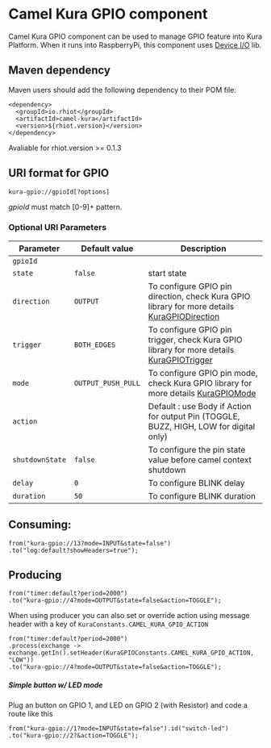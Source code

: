 # Camel Kura GPIO component

Camel Kura GPIO component can be used to manage GPIO feature into Kura Platform.
When it runs into RaspberryPi, this component uses [Device I/O](http://openjdk.java.net/projects/dio/) lib.

## Maven dependency

Maven users should add the following dependency to their POM file:

    <dependency>
      <groupId>io.rhiot</groupId>
      <artifactId>camel-kura</artifactId>
      <version>${rhiot.version}</version>
    </dependency>

 Avaliable for rhiot.version >= 0.1.3


## URI format for GPIO

    kura-gpio://gpioId[?options]

*gpioId* must match [0-9]+ pattern.


### Optional URI Parameters

| Parameter      | Default value             | Description                         |
|----------------|---------------------------|-------------------------------------|
| `gpioId`       |                           |                                     |
| `state`        |    `false`    | start state      |
| `direction`    | `OUTPUT`            | To configure GPIO pin direction, check Kura GPIO library for more details  [KuraGPIODirection](http://download.eclipse.org/kura/releases/1.3.0/docs/apidocs/org/eclipse/kura/gpio/KuraGPIODirection.html)                   |
|`trigger`|`BOTH_EDGES`|To configure GPIO pin trigger, check Kura GPIO library for more details  [KuraGPIOTrigger](http://download.eclipse.org/kura/releases/1.3.0/docs/apidocs/org/eclipse/kura/gpio/KuraGPIOTrigger.html)|
|`mode`|`OUTPUT_PUSH_PULL`|To configure GPIO pin mode, check Kura GPIO library for more details  [KuraGPIOMode](http://download.eclipse.org/kura/releases/1.3.0/docs/apidocs/org/eclipse/kura/gpio/KuraGPIOMode.html)|
| `action`       |               | Default : use Body if Action for output Pin (TOGGLE, BUZZ, HIGH, LOW for digital only)|
| `shutdownState`        | `false`                       | To configure the pin state value before camel context shutdown        |
| `delay`        | `0`                       | To configure BLINK delay        |
| `duration`        | `50`                       | To configure BLINK duration        |


## Consuming:

    from("kura-gpio://13?mode=INPUT&state=false")
    .to("log:default?showHeaders=true");

## Producing

    from("timer:default?period=2000")
    .to("kura-gpio://4?mode=OUTPUT&state=false&action=TOGGLE");

When using producer you can also set or override action using message header with a key of `KuraConstants.CAMEL_KURA_GPIO_ACTION`

    from("timer:default?period=2000")
    .process(exchange -> exchange.getIn().setHeader(KuraGPIOConstants.CAMEL_KURA_GPIO_ACTION, "LOW"))
    .to("kura-gpio://4?mode=OUTPUT&state=false&action=TOGGLE");

##### Simple button w/ LED mode

Plug an button on GPIO 1, and LED on GPIO 2 (with Resistor) and code a route like this

    from("kura-gpio://1?mode=INPUT&state=false").id("switch-led")
    .to("kura-gpio://2?&action=TOGGLE");
